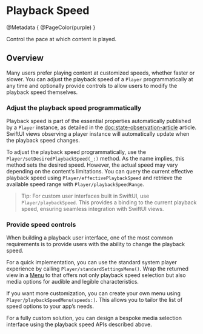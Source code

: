 # Playback Speed

@Metadata {
    @PageColor(purple)
}

Control the pace at which content is played.

## Overview

Many users prefer playing content at customized speeds, whether faster or slower. You can adjust the playback speed of a ``Player`` programmatically at any time and optionally provide controls to allow users to modify the playback speed themselves.

### Adjust the playback speed programmatically

Playback speed is part of the essential properties automatically published by a ``Player`` instance, as detailed in the <doc:state-observation-article> article. SwiftUI views observing a player instance will automatically update when the playback speed changes.

To adjust the playback speed programmatically, use the ``Player/setDesiredPlaybackSpeed(_:)`` method. As the name implies, this method sets the desired speed. However, the actual speed may vary depending on the content’s limitations. You can query the current effective playback speed using ``Player/effectivePlaybackSpeed`` and retrieve the available speed range with ``Player/playbackSpeedRange``.

> Tip: For custom user interfaces built in SwiftUI, use ``Player/playbackSpeed``. This provides a binding to the current playback speed, ensuring seamless integration with SwiftUI views.

### Provide speed controls

When building a playback user interface, one of the most common requirements is to provide users with the ability to change the playback speed.

For a quick implementation, you can use the standard system player experience by calling ``Player/standardSettingsMenu()``. Wrap the returned view in a [Menu](https://developer.apple.com/documentation/swiftui/menu) to that offers not only playback speed selection but also media options for audible and legible characteristics.

If you want more customization, you can create your own menu using ``Player/playbackSpeedMenu(speeds:)``. This allows you to tailor the list of speed options to your app’s needs.

For a fully custom solution, you can design a bespoke media selection interface using the playback speed APIs described above.
